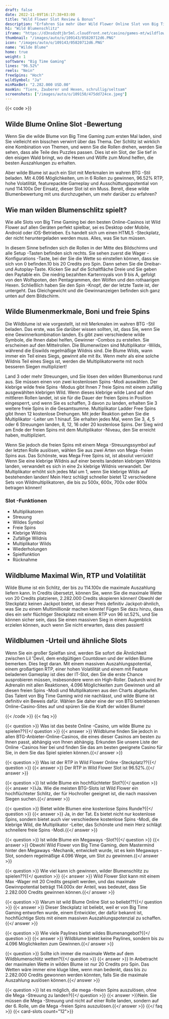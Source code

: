 ```yaml
---
draft: false
date: 2022-11-09T16:17:38+03:00
title: "Wild Flower Slot Review & Bonus"
description: "Erfahren Sie mehr über Wild Flower Online Slot von Big Time Gamings Auszahlungen, RTP, Volatilität, Funktionen und erhalten Boni und kostenlose Spins von den besten Online -Casinos!"
h1: "Wild Blumenschlitz"
iframe: "https://d3nsdzdtjbr5ml.cloudfront.net/casino/games-mt/wildflower/index.html?gameid=wildflower&jurisdiction=MT&channel=web&moneymode=fun&partnerid=1&lang=en_US"
thumbnail: "/images/auto/o/109143/05820712d6.PNG"
icon: "/images/auto/o/109143/05820712d6.PNG"
name: "Wilde Blume"
home: true
weight: 1
software: "Big Time Gaming"
lines: "96.52%"
reels: "Nein"
freeSpins: "Hoch"
wildSymbol: "Ja"
minMaxBet: "2.282.000 USD.00"
maxWin: "Tiere, Zauberer und Hexen, schrullig/seltsam"
screenshots: ["/images/auto/o/109150/475dd724ce.jpeg"]
---
```


{{< code >}}<h2>Wilde Blume Online Slot -Bewertung</h2><p>Wenn Sie die wilde Blume von Big Time Gaming zum ersten Mal laden, sind Sie vielleicht ein bisschen verwirrt über das Thema. Der Schlitz ist wirklich eine Kombination von Themen, und wenn Sie die Rollen drehen, werden Sie sehen, dass alle Teile des Puzzles passen. Dies ist ein Slot, der Sie tief in den eisigen Wald bringt, wo die Hexen und Wölfe zum Mond helfen, die besten Auszahlungen zu erhalten.</p><p>Aber wilde Blume ist auch ein Slot mit Merkmalen im wahren BTG -Stil beladen. Mit 4.096 Möglichkeiten, um in 6 Rollen zu gewinnen, 96.52% RTP, hohe Volatilität, featurepackte Gameplay und Ausschüttungspotential von rund 114.100x Der Einsatz, dieser Slot ist ein Muss. Bereit, diese wilde Blumenbewertung mit uns durchzugehen, um mehr darüber zu erfahren?</p><h2>Wie man wilden Blumenschlitz spielt?</h2><p>Wie alle Slots von Big Time Gaming bei den besten Online-Casinos ist Wild Flower auf allen Geräten perfekt spielbar, sei es Desktop oder Mobile, Android oder iOS-Betrieben. Es handelt sich um einen HTML5 -Steckplatz, der nicht heruntergeladen werden muss. Alles, was Sie tun müssen.</p><p>In diesem Sinne befinden sich die Rollen in der Mitte des Bildschirms und alle Setup -Tasten befinden sich rechts. Sie sehen zuerst die Wager -Konfigurations -Taste, bei der Sie die Wette so einstellen können, dass sie sich von 0 befinden.10 bis 20 Credits pro Spin. Dann sehen Sie die Dreibar- und Autoplay-Taste. Klicken Sie auf die Schaltfläche Dreie und Sie geben den Paytable ein. Die niedrig bezahlten Kartenroyals von 9 bis A, gefolgt von den Wolfspoten, den Pentagrammen, den Wölfen und den rothaarigen Hexen. Schließlich haben Sie den Spin -Knopf, der der letzte Taste ist, der untergeht. Das Gleichgewicht und die Gewinnanzeigen befinden sich ganz unten auf dem Bildschirm.</p><h2>Wilde Blumenmerkmale, Boni und freie Spins</h2><p>Die Wildblume ist wie vorgestellt, ist mit Merkmalen im wahren BTG -Stil beladen. Das erste, was Sie darüber wissen sollten, ist, dass Sie, wenn Sie eine Gewinnerkombination landen. Es gibt zwei verschiedene wilde Symbole, die Ihnen dabei helfen, Gewinner -Combos zu erstellen. Sie erscheinen auf den Mittelrollen. Die Blumenwilzen sind Multiplikator -Wilds, während die Eiswilds regelmäßige Wildnis sind. Die Blume Wilds, wann immer ein Teil eines Siegs, gewinnt alle mit 8x. Wenn mehr als eine solche Wildnis Teil eines Siegs ist, werden die Multiplikatorwerte mit noch besseren Siegen multipliziert!</p><p>Land 3 oder mehr Streuungen, und Sie lösen den wilden Blumenbonus rund aus. Sie müssen einen von zwei kostenlosen Spins -Modi auswählen. Der klebrige wilde freie Spins -Modus gibt Ihnen 7 freie Spins mit einem zufällig ausgewählten klebrigen Wild. Wenn dieses klebrige wilde Land auf den mittleren Rollen landet, ist sie für die Dauer der freien Spins in Position eingesperrt, und wenn Sie es schaffen, 3 davon zu landen, erhalten Sie 3 weitere freie Spins in die Gesamtsumme. Multiplikator Ladder Free Spins gibt Ihnen 12 kostenlose Drehungen. Mit jeder Reaktion gehen Sie die Multiplikator -Leiter um 1 hinauf. Sie erhalten jedes Mal, wenn Sie 3, 4, 5 oder 6 Streuungen landen, 8, 12, 16 oder 20 kostenlose Spins. Der Sieg wird am Ende der freien Spins mit dem Multiplikator -Niveau, den Sie erreicht haben, multipliziert.</p><p>Wenn Sie jedoch die freien Spins mit einem Mega -Streuungssymbol auf der letzten Rolle auslösen, wählen Sie aus zwei Arten von Mega -freien Spins aus. Das Schönste, was Mega Free Spins ist, ist absolut verrückt! Wenn Sie eine klebrige Wildnis auf einer bereits landeten klebrigen Wildnis landen, verwandelt es sich in eine 2x klebrige Wildnis verwandelt. Der Multiplikator erhöht sich jedes Mal um 1, wenn Sie klebrige Wilds auf bestehenden landen! Mein Herz schlägt schneller bietet 12 verschiedene Sets von Wildmultiplikatoren, die bis zu 500x, 600x, 700x oder 800x betragen können!</p><h3>
Slot -Funktionen</h3><ul>
<li></span>
Multiplikatoren</li>
<li></span>
Streuung</li>
<li></span>
Wildes Symbol</li>
<li></span>
Freie Spins</li>
<li></span>
Klebrige Wildnis</li>
<li></span>
Zufällige Wildnis</li>
<li></span>
Multiplikator Wilds</li>
<li></span>
Wiederholungen</li>
<li></span>
Spielfunktion</li>
<li></span>
Rücknahme</li></ul><h2>Wildblume Maximal Win, RTP und Volatilität</h2><p>Wilde Blume ist ein Schlitz, der bis zu 114.100x die maximale Auszahlung liefern kann. In Credits übersetzt, können Sie, wenn Sie die maximale Wette von 20 Credits platzieren, 2.282.000 Credits skopieren können! Obwohl der Steckplatz keinen Jackpot bietet, ist dieser Preis definitiv Jackpot-ähnlich, was Sie zu einem Multimillionär machen könnte! Fügen Sie dazu hinzu, dass dies ein sehr flüchtiger Steckplatz mit einem RTP von 96 ist.52%, und Sie können sicher sein, dass Sie einen massiven Sieg in einem Augenblick erzielen können, auch wenn Sie nicht erwarten, dass dies passiert!</p><h2>Wildblumen -Urteil und ähnliche Slots</h2><p>Wenn Sie ein großer Spielfan sind, werden Sie sofort die Ähnlichkeit zwischen Lil 'Devil, dem endgültigen Countdown und der wilden Blume bemerken. Dies liegt daran. Mit einem massiven Auszahlungspotential, einem großartigen RTP, einer hohen Volatilität und einem mit Feature beladenen Gameplay ist dies der IT-Slot, den Sie die erste Chance ausprobieren müssen, insbesondere wenn ein High-Roller. Dadurch wird Ihr Adrenalin mit allen Reaktionen, 4.096 Möglichkeiten zum Gewinnen und all diesen freien Spins -Modi und Multiplikatoren aus den Charts abgelaufen. Das Talent von Big Time Gaming wird nie nachlässt, und wilde Blume ist definitiv ein Beweis dafür. Wählen Sie daher eine der von BTG betriebenen Online-Casino-Sites auf und spüren Sie die Kraft der wilden Blume!</p>
{{< /code >}}
{{< faq >}}

{{< question >}} Was ist das beste Online -Casino, um wilde Blume zu spielen??{{</ question >}}
{{< answer >}} Wildblume finden Sie jedoch in allen BTG-Anbieter-Online-Casinos, die eines dieser Casinos am besten zu Ihnen passt, abhängig von Ihnen abhängig. Erkunden Sie unsere Liste der Online -Casinos hier bei und finden Sie das am besten geeignete Casino für Sie, in dem Sie das Spiel spielen können.{{</ answer >}}

{{< question >}} Was ist der RTP in Wild Flower Online -Steckplatz??{{</ question >}}
{{< answer >}} Der RTP in Wild Flower Slot ist 96.52%.{{</ answer >}}

{{< question >}} Ist wilde Blume ein hochflüchteter Slot?{{</ question >}}
{{< answer >}}Ja. Wie die meisten BTG-Slots ist Wild Flower ein hochflüchteter Schlitz, der für Hochroller geeignet ist, die nach massiven Siegen suchen.{{</ answer >}}

{{< question >}} Bietet wilde Blumen eine kostenlose Spins Runde?{{</ question >}}
{{< answer >}} Ja, in der Tat. Es bietet nicht nur kostenlose Spins, sondern bietet auch vier verschiedene kostenlose Spins -Modi, die klebrige Wild, die Multiplikator -Leiter, das Schönste und mein Herz schlägt schnellere freie Spins -Modi.{{</ answer >}}

{{< question >}} Ist wilde Blume ein Megaways -Slot?{{</ question >}}
{{< answer >}} Obwohl Wild Flower von Big Time Gaming, dem Mastermind hinter den Megaways -Mechanik, entwickelt wurde, ist es kein Megaways -Slot, sondern regelmäßige 4.096 Wege, um Slot zu gewinnen.{{</ answer >}}

{{< question >}} Wie viel kann ich gewinnen, wilder Blumenschlitz zu spielen??{{</ question >}}
{{< answer >}} Wild Flower Slot kann mit einem Max -Wager mit 20 Credits gespielt werden, und das maximale Gewinnpotential beträgt 114.000x der Anteil, was bedeutet, dass Sie 2.282.000 Credits gewinnen können.{{</ answer >}}

{{< question >}} Warum ist wild Blume Online Slot so beliebt??{{</ question >}}
{{< answer >}} Dieser Steckplatz ist beliebt, weil er von Big Time Gaming entworfen wurde, einem Entwickler, der dafür bekannt ist, hochflüchtige Slots mit einem massiven Auszahlungspotenzial zu schaffen.{{</ answer >}}

{{< question >}} Wie viele Paylines bietet wildes Blumenangebot?{{</ question >}}
{{< answer >}} Wildblume bietet keine Paylines, sondern bis zu 4.096 Möglichkeiten zum Gewinnen.{{</ answer >}}

{{< question >}} Sollte ich immer die maximale Wette auf dem Wildblumenschlitz wetten?{{</ question >}}
{{< answer >}} In Anbetracht der maximalen Wette in wilden Blume ist nur 20 Credits pro Spin. Das Wetten wäre immer eine kluge Idee, wenn man bedenkt, dass bis zu 2.282.000 Credits gewonnen werden könnten, falls Sie die maximale Auszahlung auslösen können.{{</ answer >}}

{{< question >}} Ist es möglich, die mega -freien Spins auszulösen, ohne die Mega -Streuung zu landen?{{</ question >}}
{{< answer >}}Nein. Sie müssen die Mega -Streuung und nicht auf einer Rolle landen, sondern auf der 6. Rolle, um die Mega -freien Spins auszulösen.{{</ answer >}}
{{</ faq >}}
{{< card-slots count="12">}}